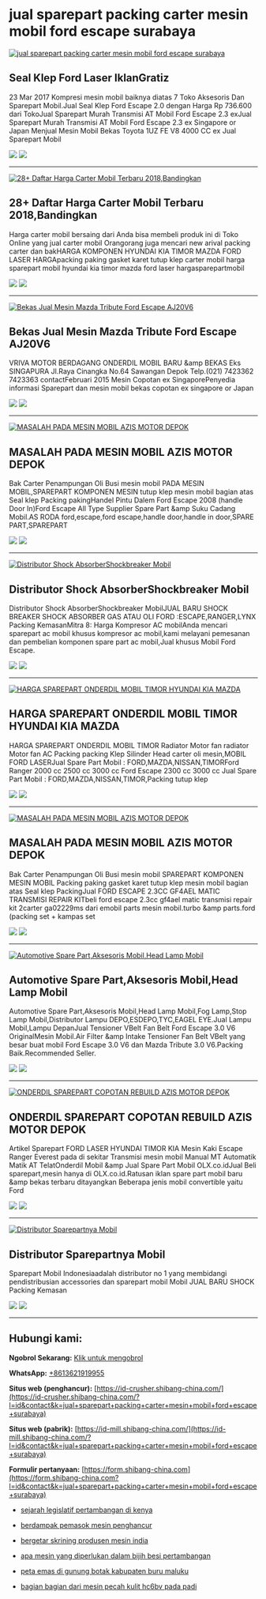 # jual sparepart packing carter mesin mobil ford escape surabaya

<a href="https://swt.shibang-china.com/?l=id&img&k=jual+sparepart+packing+carter+mesin+mobil+ford+escape+surabaya" target="_blank">![jual sparepart packing carter mesin mobil ford escape surabaya](http://static.shibang-china.com/all-800x300/738.jpg)</a>

## Seal Klep Ford Laser IklanGratiz
23 Mar 2017 Kompresi mesin mobil baiknya diatas 7 Toko Aksesoris Dan Sparepart Mobil.Jual Seal Klep Ford Escape 2.0 dengan Harga Rp 736.600 dari TokoJual Sparepart Murah Transmisi AT Mobil Ford Escape 2.3 exJual Sparepart Murah Transmisi AT Mobil Ford Escape 2.3 ex Singapore or Japan Menjual Mesin Mobil Bekas Toyota 1UZ FE V8 4000 CC ex Jual Sparepart Mobil


<a href="https://whatsapp.shibangsoft.com/WhatsApp.php" target="_blank" title="WhatsApp">![](http://static.shibang-china.com/icon/whatsapp.png)</a> <a href="https://swt.shibang-china.com/?l=id&icon&k=jual+sparepart+packing+carter+mesin+mobil+ford+escape+surabaya" target="_blank">![](http://static.shibang-china.com/icon/chat-id.png)</a>

---

<a href="https://swt.shibang-china.com/?l=id&img&k=jual+sparepart+packing+carter+mesin+mobil+ford+escape+surabaya" target="_blank">![28+ Daftar Harga Carter Mobil Terbaru 2018,Bandingkan](http://static.shibang-china.com/all-800x300/731.jpg)</a>

## 28+ Daftar Harga Carter Mobil Terbaru 2018,Bandingkan
Harga carter mobil bersaing dari Anda bisa membeli produk ini di Toko Online yang jual carter mobil Orangorang juga mencari new arival packing carter dan bakHARGA KOMPONEN HYUNDAI KIA TIMOR MAZDA FORD LASER HARGApacking paking gasket karet tutup klep carter mobil harga sparepart mobil hyundai kia timor mazda ford laser hargasparepartmobil


<a href="https://whatsapp.shibangsoft.com/WhatsApp.php" target="_blank" title="WhatsApp">![](http://static.shibang-china.com/icon/whatsapp.png)</a> <a href="https://swt.shibang-china.com/?l=id&icon&k=jual+sparepart+packing+carter+mesin+mobil+ford+escape+surabaya" target="_blank">![](http://static.shibang-china.com/icon/chat-id.png)</a>

---

<a href="https://swt.shibang-china.com/?l=id&img&k=jual+sparepart+packing+carter+mesin+mobil+ford+escape+surabaya" target="_blank">![Bekas Jual Mesin Mazda Tribute Ford Escape AJ20V6](http://static.shibang-china.com/all-800x300/955.jpg)</a>

## Bekas Jual Mesin Mazda Tribute Ford Escape AJ20V6
VRIVA MOTOR BERDAGANG ONDERDIL MOBIL BARU &amp BEKAS Eks SINGAPURA Jl.Raya Cinangka No.64 Sawangan Depok Telp.(021) 7423362 7423363 contactFebruari 2015 Mesin Copotan ex SingaporePenyedia informasi Sparepart dan mesin mobil bekas copotan ex singapore or Japan


<a href="https://whatsapp.shibangsoft.com/WhatsApp.php" target="_blank" title="WhatsApp">![](http://static.shibang-china.com/icon/whatsapp.png)</a> <a href="https://swt.shibang-china.com/?l=id&icon&k=jual+sparepart+packing+carter+mesin+mobil+ford+escape+surabaya" target="_blank">![](http://static.shibang-china.com/icon/chat-id.png)</a>

---

<a href="https://swt.shibang-china.com/?l=id&img&k=jual+sparepart+packing+carter+mesin+mobil+ford+escape+surabaya" target="_blank">![MASALAH PADA MESIN MOBIL AZIS MOTOR DEPOK](http://static.shibang-china.com/all-800x300/1309.jpg)</a>

## MASALAH PADA MESIN MOBIL AZIS MOTOR DEPOK
Bak Carter Penampungan Oli Busi mesin mobil PADA MESIN MOBIL,SPAREPART KOMPONEN MESIN tutup klep mesin mobil bagian atas Seal klep Packing pakingHandel Pintu Dalem Ford Escape 2008 (handle Door In)Ford Escape All Type Supplier Spare Part &amp Suku Cadang Mobil.AS RODA ford,escape,ford escape,handle door,handle in door,SPARE PART,SPAREPART


<a href="https://whatsapp.shibangsoft.com/WhatsApp.php" target="_blank" title="WhatsApp">![](http://static.shibang-china.com/icon/whatsapp.png)</a> <a href="https://swt.shibang-china.com/?l=id&icon&k=jual+sparepart+packing+carter+mesin+mobil+ford+escape+surabaya" target="_blank">![](http://static.shibang-china.com/icon/chat-id.png)</a>

---

<a href="https://swt.shibang-china.com/?l=id&img&k=jual+sparepart+packing+carter+mesin+mobil+ford+escape+surabaya" target="_blank">![Distributor Shock AbsorberShockbreaker Mobil](http://static.shibang-china.com/all-800x300/799.jpg)</a>

## Distributor Shock AbsorberShockbreaker Mobil
Distributor Shock AbsorberShockbreaker MobilJUAL BARU SHOCK BREAKER SHOCK ABSORBER GAS ATAU OLI FORD :ESCAPE,RANGER,LYNX Packing KemasanMitra 8: Harga Kompresor AC mobilAnda mencari sparepart ac mobil khusus kompresor ac mobil,kami melayani pemesanan dan pembelian komponen spare part ac mobil,Jual khusus Mobil Ford Escape.


<a href="https://whatsapp.shibangsoft.com/WhatsApp.php" target="_blank" title="WhatsApp">![](http://static.shibang-china.com/icon/whatsapp.png)</a> <a href="https://swt.shibang-china.com/?l=id&icon&k=jual+sparepart+packing+carter+mesin+mobil+ford+escape+surabaya" target="_blank">![](http://static.shibang-china.com/icon/chat-id.png)</a>

---

<a href="https://swt.shibang-china.com/?l=id&img&k=jual+sparepart+packing+carter+mesin+mobil+ford+escape+surabaya" target="_blank">![HARGA SPAREPART ONDERDIL MOBIL TIMOR HYUNDAI KIA MAZDA](http://static.shibang-china.com/all-800x300/1063.jpg)</a>

## HARGA SPAREPART ONDERDIL MOBIL TIMOR HYUNDAI KIA MAZDA
HARGA SPAREPART ONDERDIL MOBIL TIMOR Radiator Motor fan radiator Motor fan AC Packing packing Klep Silinder Head carter oli mesin,MOBIL FORD LASERJual Spare Part Mobil : FORD,MAZDA,NISSAN,TIMORFord Ranger 2000 cc 2500 cc 3000 cc Ford Escape 2300 cc 3000 cc Jual Spare Part Mobil : FORD,MAZDA,NISSAN,TIMOR,Packing tutup klep


<a href="https://whatsapp.shibangsoft.com/WhatsApp.php" target="_blank" title="WhatsApp">![](http://static.shibang-china.com/icon/whatsapp.png)</a> <a href="https://swt.shibang-china.com/?l=id&icon&k=jual+sparepart+packing+carter+mesin+mobil+ford+escape+surabaya" target="_blank">![](http://static.shibang-china.com/icon/chat-id.png)</a>

---

<a href="https://swt.shibang-china.com/?l=id&img&k=jual+sparepart+packing+carter+mesin+mobil+ford+escape+surabaya" target="_blank">![MASALAH PADA MESIN MOBIL AZIS MOTOR DEPOK](http://static.shibang-china.com/all-800x300/1138.jpg)</a>

## MASALAH PADA MESIN MOBIL AZIS MOTOR DEPOK
Bak Carter Penampungan Oli Busi mesin mobil SPAREPART KOMPONEN MESIN MOBIL Packing paking gasket karet tutup klep mesin mobil bagian atas Seal klep PackingJual FORD ESCAPE 2.3CC GF4AEL MATIC TRANSMISI REPAIR KITbeli ford escape 2.3cc gf4ael matic transmisi repair kit 2carter ga02229ms dari emobil parts mesin mobil.turbo &amp parts.ford (packing set + kampas set


<a href="https://whatsapp.shibangsoft.com/WhatsApp.php" target="_blank" title="WhatsApp">![](http://static.shibang-china.com/icon/whatsapp.png)</a> <a href="https://swt.shibang-china.com/?l=id&icon&k=jual+sparepart+packing+carter+mesin+mobil+ford+escape+surabaya" target="_blank">![](http://static.shibang-china.com/icon/chat-id.png)</a>

---

<a href="https://swt.shibang-china.com/?l=id&img&k=jual+sparepart+packing+carter+mesin+mobil+ford+escape+surabaya" target="_blank">![Automotive Spare Part,Aksesoris Mobil,Head Lamp Mobil](http://static.shibang-china.com/all-800x300/939.jpg)</a>

## Automotive Spare Part,Aksesoris Mobil,Head Lamp Mobil
Automotive Spare Part,Aksesoris Mobil,Head Lamp Mobil,Fog Lamp,Stop Lamp Mobil,Distributor Lampu DEPO,ESDEPO,TYC,EAGEL EYE.Jual Lampu Mobil,Lampu DepanJual Tensioner VBelt Fan Belt Ford Escape 3.0 V6 OriginalMesin Mobil.Air Filter &amp Intake Tensioner Fan Belt VBelt yang besar buat mobil Ford Escape 3.0 V6 dan Mazda Tribute 3.0 V6.Packing Baik.Recommended Seller.


<a href="https://whatsapp.shibangsoft.com/WhatsApp.php" target="_blank" title="WhatsApp">![](http://static.shibang-china.com/icon/whatsapp.png)</a> <a href="https://swt.shibang-china.com/?l=id&icon&k=jual+sparepart+packing+carter+mesin+mobil+ford+escape+surabaya" target="_blank">![](http://static.shibang-china.com/icon/chat-id.png)</a>

---

<a href="https://swt.shibang-china.com/?l=id&img&k=jual+sparepart+packing+carter+mesin+mobil+ford+escape+surabaya" target="_blank">![ONDERDIL SPAREPART COPOTAN REBUILD AZIS MOTOR DEPOK](http://static.shibang-china.com/all-800x300/331.jpg)</a>

## ONDERDIL SPAREPART COPOTAN REBUILD AZIS MOTOR DEPOK
Artikel Sparepart FORD LASER HYUNDAI TIMOR KIA Mesin Kaki Escape Ranger Everest pada di sekitar Transmisi mesin mobil Manual MT Automatik Matik AT TelatOnderdil Mobil &amp Jual Spare Part Mobil OLX.co.idJual Beli sparepart,mesin hanya di OLX.co.id.Ratusan iklan spare part mobil baru &amp bekas terbaru ditayangkan Beberapa jenis mobil convertible yaitu Ford


<a href="https://whatsapp.shibangsoft.com/WhatsApp.php" target="_blank" title="WhatsApp">![](http://static.shibang-china.com/icon/whatsapp.png)</a> <a href="https://swt.shibang-china.com/?l=id&icon&k=jual+sparepart+packing+carter+mesin+mobil+ford+escape+surabaya" target="_blank">![](http://static.shibang-china.com/icon/chat-id.png)</a>

---

<a href="https://swt.shibang-china.com/?l=id&img&k=jual+sparepart+packing+carter+mesin+mobil+ford+escape+surabaya" target="_blank">![Distributor Sparepartnya Mobil](http://static.shibang-china.com/all-800x300/1432.jpg)</a>

## Distributor Sparepartnya Mobil
Sparepart Mobil Indonesiaadalah distributor no 1 yang membidangi pendistribusian accessories dan sparepart mobil Mobil JUAL BARU SHOCK Packing Kemasan

<a href="https://whatsapp.shibangsoft.com/WhatsApp.php" target="_blank" title="WhatsApp">![](http://static.shibang-china.com/icon/whatsapp.png)</a> <a href="https://swt.shibang-china.com/?l=id&icon&k=jual+sparepart+packing+carter+mesin+mobil+ford+escape+surabaya" target="_blank">![](http://static.shibang-china.com/icon/chat-id.png)</a>

---
## Hubungi kami:

**Ngobrol Sekarang:** [Klik untuk mengobrol](https://swt.shibang-china.com?l=id&contact&k=jual+sparepart+packing+carter+mesin+mobil+ford+escape+surabaya)

**WhatsApp:**  [+8613621919955](https://whatsapp.shibangsoft.com/WhatsApp.php)

**Situs web (penghancur):** [https://id-crusher.shibang-china.com/](https://id-crusher.shibang-china.com/?l=id&contact&k=jual+sparepart+packing+carter+mesin+mobil+ford+escape+surabaya)

**Situs web (pabrik):** [https://id-mill.shibang-china.com/](https://id-mill.shibang-china.com/?l=id&contact&k=jual+sparepart+packing+carter+mesin+mobil+ford+escape+surabaya)

**Formulir pertanyaan:** [https://form.shibang-china.com](https://form.shibang-china.com?l=id&contact&k=jual+sparepart+packing+carter+mesin+mobil+ford+escape+surabaya)

* [sejarah legislatif pertambangan di kenya](../40/sejarah%20legislatif%20pertambangan%20di%20kenya.md)

* [berdampak pemasok mesin penghancur](../36/berdampak%20pemasok%20mesin%20penghancur.md)

* [bergetar skrining produsen mesin india](../40/bergetar%20skrining%20produsen%20mesin%20india.md)

* [apa mesin yang diperlukan dalam bijih besi pertambangan](../34/apa%20mesin%20yang%20diperlukan%20dalam%20bijih%20besi%20pertambangan.md)

* [peta emas di gunung botak kabupaten buru maluku](../38/peta%20emas%20di%20gunung%20botak%20kabupaten%20buru%20maluku.md)

* [bagian bagian dari mesin pecah kulit hc6bv pada padi](../35/bagian%20bagian%20dari%20mesin%20pecah%20kulit%20hc6bv%20pada%20padi.md)